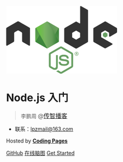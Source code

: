 <img src="./media/1200px-Node.js_logo.svg.png" width="300" alt="">

# Node.js 入门

> 李鹏周 <span style="font-size: 16px;">@<a href="http://www.itcast.cn/" target="blank">传智播客</a></span>

- 联系：lpzmail@163.com

<p>Hosted by <a href="https://pages.coding.me" style="font-weight: bold" target="_blank">Coding Pages</a></p>

[GitHub](https://github.com/lipengzhou/nodejs-tutorial)
[在线脑图](http://naotu.baidu.com/file/e74575e8996e96a1ecf17544e547960a?token=54fb56b9c5122f9b)
[Get Started](README)
